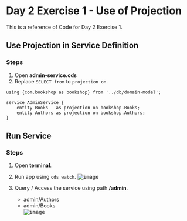 # Day 2 Exercise 1 - Use of Projection
This is a reference of Code for Day 2 Exercise 1.

## Use Projection in Service Definition
### Steps
1. Open **admin-service.cds**
2. Replace `SELECT from` to `projection on`.

```cds
using {com.bookshop as bookshop} from '../db/domain-model';

service AdminService {
    entity Books   as projection on bookshop.Books;
    entity Authors as projection on bookshop.Authors;
}
```

## Run Service
### Steps
1. Open **terminal**.
2. Run app using `cds watch`.
<kbd> ![image](https://github.com/takaobaltazar/sap-capm-bookshop/assets/9301953/65f6a944-e0a0-4352-829b-b7a5b56bddc2) </kbd>

3. Query / Access the service using path **/admin**.
    - admin/Authors                              
    - admin/Books                       
<kbd> ![image](https://github.com/takaobaltazar/sap-capm-bookshop/assets/9301953/541d58d2-4948-493a-b7ae-3010e4421980) </kbd>
